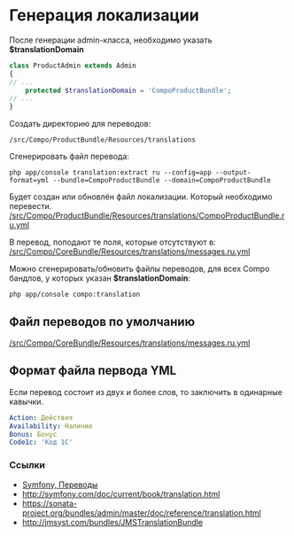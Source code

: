 # Генерация локализации

После генерации admin-класса, необходимо указать **$translationDomain**

```php
class ProductAdmin extends Admin
{
// ...
    protected $translationDomain = 'CompoProductBundle';
// ...
}
```

Создать директорию для переводов:

```
/src/Compo/ProductBundle/Resources/translations
```

Сгенерировать файл перевода:

```
php app/console translation:extract ru --config=app --output-format=yml --bundle=CompoProductBundle --domain=CompoProductBundle
```

Будет создан или обновлён файл локализации. Который необходимо перевести.
[/src/Compo/ProductBundle/Resources/translations/CompoProductBundle.ru.yml](/src/Compo/ProductBundle/Resources/translations/CompoProductBundle.ru.yml)


В перевод, поподают те поля, которые отсутствуют в:
[/src/Compo/CoreBundle/Resources/translations/messages.ru.yml](/src/Compo/CoreBundle/Resources/translations/messages.ru.yml)


Можно сгенерировать/обновить файлы переводов, для всех Compo бандлов, у которых указан **$translationDomain**:

```
php app/console compo:translation
```

## Файл переводов по умолчанию

[/src/Compo/CoreBundle/Resources/translations/messages.ru.yml](/src/Compo/CoreBundle/Resources/translations/messages.ru.yml)


## Формат файла первода YML

Если перевод состоит из двух и более слов, то заключить в одинарные кавычки.

```yml
Action: Действия
Availability: Наличие
Bonus: Бонус
Code1c: 'Код 1C'
```

### Ссылки

- [Symfony, Переводы](/doc/symfony/translations.md)
- http://symfony.com/doc/current/book/translation.html
- https://sonata-project.org/bundles/admin/master/doc/reference/translation.html
- http://jmsyst.com/bundles/JMSTranslationBundle